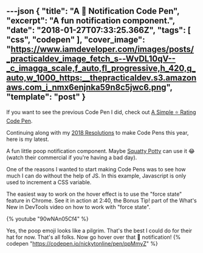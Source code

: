 ---json
{
  "title": "A 💩 Notification Code Pen",
  "excerpt": "A fun notification component.",
  "date": "2018-01-27T07:33:25.366Z",
  "tags": [
    "css",
    "codepen"
  ],
  "cover_image": "https://www.iamdeveloper.com/images/posts/_practicaldev_image_fetch_s--WvDL10qV--_c_imagga_scale,f_auto,fl_progressive,h_420,q_auto,w_1000_https:__thepracticaldev.s3.amazonaws.com_i_nmx6enjnka59n8c5jwc6.png",
  "template": "post"
}
---
If you want to see the previous Code Pen I did, check out [A Simple ⭐ Rating Code Pen](https://dev.to/nickytonline/quick-simple-rating-code-pen-3ecp).

Continuing along with my [2018 Resolutions](https://dev.to/nickytonline/2018-resolutions-1deo) to make Code Pens this year, here is my latest.

A fun little poop notification component. Maybe [Squatty Potty](https://www.squattypotty.com) can use it 😂 (watch their commercial if you're having a bad day).

One of the reasons I wanted to start making Code Pens was to see how much I can do without the help of JS. In this example, Javascript is only used to increment a CSS variable.

The easiest way to work on the hover effect is to use the "force state" feature in Chrome. See it in action at 2:40, the Bonus Tip! part of the What's New in DevTools video on how to work with "force state".

{% youtube "90wNAn05Cf4" %}

Yes, the poop emoji looks like a pilgrim. That's the best I could do for their hat for now. That's all folks. Now go hover over that 💩 notification!
{% codepen "https://codepen.io/nickytonline/pen/ppMmyZ" %}
